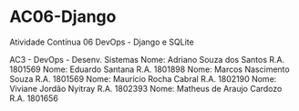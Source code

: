 # AC06-Django
Atividade Contínua 06 DevOps - Django e SQLite

AC3 - DevOps - Desenv. Sistemas Nome: Adriano Souza dos Santos R.A. 1801569 Nome: Eduardo Santana R.A. 1801898 Nome: Marcos Nascimento Souza R.A. 1801569 Nome: Maurício Rocha Cabral R.A. 1802190 Nome: Viviane Jordão Nyitray R.A. 1802393 Nome: Matheus de Araujo Cardozo R.A. 1801656
